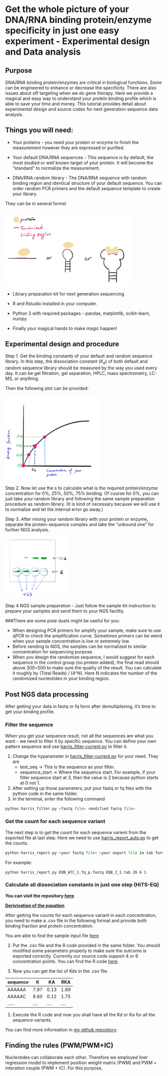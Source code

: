 # Get the whole picture of your DNA/RNA binding protein/enzyme specificity in just one easy experiment - Experimental design and Data analysis

## Purpose
DNA/RNA binding protein/enzymes are critical in biological functions. Some can be engineered to enhance or decrease the specificity. There are also issues about off targeting when we do gene therapy. Here we provide a magical and easy way to understand your protein binding profile which is able to save your time and money. This tutorial provides detail about experimental design and source codes for next generation sequence data analysis. 

## Things you will need:
- Your proteins - you need your protein or enzyme to finish the measurement however they are expressed or purified.

- Your default DNA/RNA sequences - This sequence is by default, the most studied or well known target of your protein. It will become the “standard” to normalize the measurement.

- DNA/RNA random library - The DNA/RNA sequence with random binding region and identical structure of your default sequence. You can order random PCR primers and the default sequence template to create your library.

They can be in several forms!

<img src="images/RNA-binding.png"
     alt="Markdown Monster icon"
     width=400/>

- Library preparation kit for next generation sequencing

- R and Rstudio installed in your computer.
- Python 3 with required packages - pandas, matplotlib, scikit-learn, numpy

- Finally your magical hands to make magic happen!

## Experimental design and procedure
Step 1. Get the binding constants of your default and random sequence library.
In this step, the dissociation constant ($K_d$) of both default and random sequence library should be measured by the way you used every day. It can be gel filtration, gel separation, HPLC, mass spectrometry, LC-MS, or anything.

Then the following plot can be provided:

<img src="images/Kd-plot.png"
     alt="Markdown Monster icon"
     width=300/>
     
Step 2. Now let use the s to calculate what is the required protein/enzyme concentration for 0%, 25%, 50%, 75% binding. Of course for 0%, you can just take your random library and following the same sample preparation procedure as random library. (It is kind of necessary because we will use it to normalize and let the internal error go away.)

Step 3. After mixing your random library with your protein or enzyme, separate the protein-sequence complex and take the “unbound one” for further NGS analysis.

<img src="images/gel.png"
     alt="Markdown Monster icon"
     width=200/>
     
Step 4 NGS sample preparation - Just follow the sample kit instruction to prepare your samples and send them to your NGS facility.

###There are some pixie dusts might be useful for you:

- When designing PCR primers for amplify your sample, make sure to use qPCR to check the amplification curve. Sometimes primers can be weird when your sample concentration is low or extremely low.
- Before sending to NGS, the samples can be normalized to similar concentration for sequencing purpose.
- When you design the randomize sequence, I would suggest for each sequence in the control group (no protein added), the final read should above 300~500 to make sure the quality of the result. You can calculate it roughly by (Total Reads) / (4^N).
Here N indicates the number of the randomized nucleotides in your binding region.

## Post NGS data processing
After getting your data in fastq or fq form after demultiplexing, it’s time to get your binding profile.

### Filter the sequence
When you get your sequence result, not all the sequences are what you want - we need to filter it by specific sequence. You can define your own pattern sequence and use [harris_filter-current.py](harris_filter-current.py) to filter it.

1. Change the hyparameter in [harris_filter-current.py](harris_filter-current.py) for your need. They are 
	- test_seq -> This is the sequence as your filter.
	- sequence_start -> Where the sequence start. For example, if your filter sequence start at 3, then the value is 2 because python starts at 0 not 1.
1. After setting up those parameters, put your fastq or fq files with the python code in the same folder.
1. In the terminal, enter the following command

```python
python harris_filter.py <fastq file> <modified fastq file>
``` 
### Get the count for each sequence variant
The next step is to get the count for each sequence varient from the exported file at last step. Here we need to use [harris_report_auto.py](harris_report_auto.py) to get the counts.

```python
python harris_report.py <your fastq file> <your export file in tab form> <the location of your first random nucleotide> <how many randomized nucleotides> <included two random sequence or not>
```

For example:

```
python harris_report.py EQB_ATC_1.fq_p.fastq EQB_2_1.tab 26 6 1
```

### Calculate all dissociation constants in just one step (HiTS-EQ)
**You can visit the repository [here](https://github.com/hsuanchunlin/HiTS-EQ)**

**[Derivivation of the equation](https://github.com/hsuanchunlin/HiTS-EQ/blob/master/Equation/EQ-directFit.pdf)**

After getting the counts for each sequence variant in each concentration, you need to make a .csv file in the following format and provide both binding fraction and protein concentration.

You are able to find the sample input file [here](https://github.com/hsuanchunlin/HiTS-EQ/blob/master/import_data.csv)

2. Put the .csv file and the R code provided in the same folder. You should modified some parameters properly to make sure the outcome is exported correctly. Currently our source code support 4 or 6 concentration points.
You can find the R code [here](https://github.com/hsuanchunlin/HiTS-EQ/blob/master/HiTS-EQ_v2.R).

1. Now you can get the list of Kds in the .csv file.

| sequence | K | KA | RKA |
|----|-----|-----|------|
|AAAAAA| 7.97 | 0.13 | 1.89 | 
|AAAAAC|8.60 | 0.12	| 1.75 |
|......|....|....|....|
1. Execute the R code and now you shall have all the Kd or Ka for all the sequence variants.

You can find more information in [my github repository](https://github.com/hsuanchunlin/HiTS-EQ). 

## Finding the rules (PWM/PWM+IC)

Nucleotides can collaborate each other. Therefore we employed liner regression model to implement position weight matrix (PWM) and PWM + interation couple (PWM + IC). For this purpose, 



